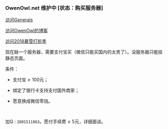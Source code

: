 ### OwenOwl.net 维护中 [状态：购买服务器]

[访问Generals](http:\\generals.io)

[访问OwenOwl的博客](http:\\blog.csdn.net/owenowl)

[访问2018暴雪打折季](http://dazhe.blizzard.cn/)







现在缺一个服务器，需要支付宝买（微信只能买国内的太贵了）。没服务器只能挂静态页面。

条件：

-   支付宝$\ge 100$元；

-   绑定了银行卡支持支付国外商家；

-   愿意换成微信零钱。

    ​

加Q : `2801511863`。愿付手续费$\le 5$元，详细面谈。